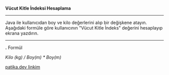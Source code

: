 **Vücut Kitle İndeksi Hesaplama**
___
Java ile kullanıcıdan boy ve kilo değerlerini alıp bir değişkene atayın. Aşağıdaki formüle göre kullanıcının "Vücut Kitle İndeks" değerini hesaplayıp ekrana yazdırın.

---
**.** Formül

_Kilo (kg) / Boy(m) * Boy(m)_

[patika.dev linkim](https://app.patika.dev/betulozgen)